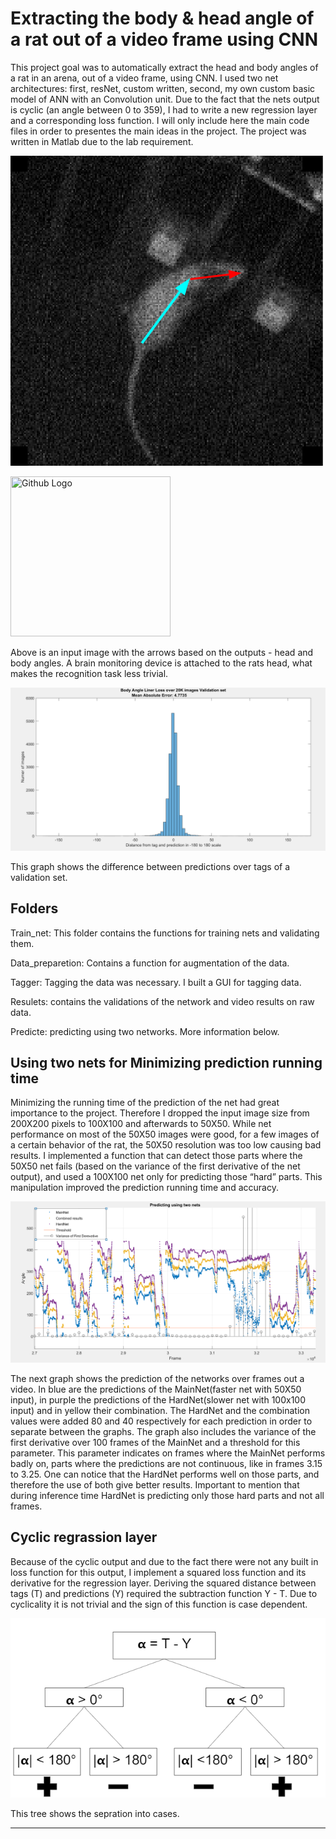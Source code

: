 # Extracting the body & head angle of a rat out of a video frame using CNN

This project goal was to automatically extract the head and body angles of a rat in an arena, out of a video frame, using CNN. 
I used two net architectures: first, resNet, custom written, second, my own custom basic model of ANN with an Convolution unit.
Due to the fact that the nets output is cyclic (an angle between 0 to 359), I had to write a new regression layer and a corresponding loss function.
I will only include here the main code files in order to presentes the main ideas in the project. The project was written in Matlab due to the lab requirement.

![](visualization/head_body_angles.png)



<img src="https://https://github.com/tamirscherf/My_Code/visualization/head_body_angles.png" width="256" height="256" title="Github Logo">


Above is an input image with the arrows based on the outputs - head and body angles. A brain monitoring device is attached to the rats head, what makes the recognition task less trivial.

![](visualization/Body_Angle_Linear_Loss_Validation_Graph.png)

This graph shows the difference between predictions over tags of a validation set.

## Folders

Train_net: This folder contains the functions for training nets and validating them.

Data_preparetion: Contains a function for augmentation of the data.

Tagger: Tagging the data was necessary. I built a GUI for tagging data.

Resulets: contains the validations of the network and video results on raw data.

Predicte: predicting using two networks. More information below.

## Using two nets for Minimizing prediction running time 

Minimizing the running time of the prediction of the net had great importance to the project. Therefore I dropped the input image size from 200X200 pixels to 100X100 and afterwards to 50X50. While net performance on most of the 50X50 images were good, for a few images of a certain behavior of the rat, the 50X50 resolution was too low causing bad results. I implemented a function that can detect those parts where the 50X50 net fails (based on the variance of the first derivative of the net output), and used a 100X100 net only for predicting those “hard” parts.
This manipulation improved the prediction running time and accuracy. 

![](visualization/Predicting_using_two_nets.png)

The next graph shows the prediction of the networks over frames out a video. In blue are the predictions of the MainNet(faster net with 50X50 input), in purple the predictions of the HardNet(slower net with 100x100 input) and in yellow their combination. The HardNet and the combination values were added 80 and 40 respectively for each prediction in order to separate between the graphs. The graph also includes the variance of the first derivative over 100 frames of the MainNet and a threshold for this parameter. This parameter indicates on frames where the MainNet performs badly on, parts where the predictions are not continuous, like in frames 3.15 to 3.25. One can notice that the HardNet performs well on those parts, and therefore the use of both give better results. Important to mention that during inference time HardNet is predicting only those hard parts and not all frames.



## Cyclic regrassion layer 

Because of the cyclic output and due to the fact there were not any built in loss function for this output, I implement a squared loss function and its derivative for the regression layer. Deriving the squared distance between tags (T) and predictions (Y) required the subtraction function
Y - T. Due to cyclicality it is not trivial and the sign of this function is case dependent.

![](visualization/Cyclic_loss_derivative_cases.png)

This tree shows the sepration into cases.

-------------------------------------------------------------------------------------------------------------


